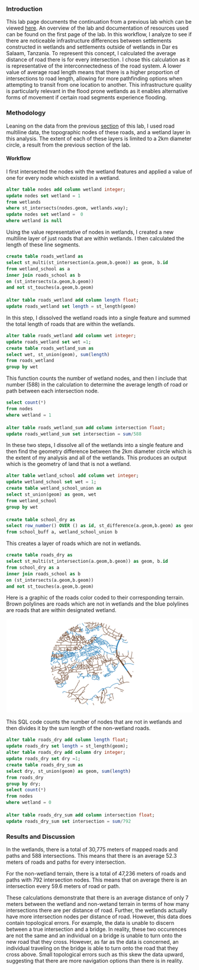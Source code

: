 ### Introduction

This lab page documents the continuation from a previous lab which can be viewed [here](../lab_final/lab.md). An overview of the lab and documentation of resources used can be found on the first page of the lab. In this workflow, I analyze to see if there are noticeable infrastructure differences between settlements constructed in wetlands and settlements outside of wetlands in Dar es Salaam, Tanzania. To represent this concept, I calculated the average distance of road there is for every intersection. I chose this calculation as it is representative of the interconnectedness of the road system. A lower value of average road length means that there is a higher proportion of intersections to road length, allowing for more pathfinding options when attempting to transit from one location to another. This infrastructure quality is particularly relevant in the flood prone wetlands as it enables alternative forms of movement if certain road segments experience flooding.

### Methodology

Leaning on the data from the previous [section](../lab_final/lab.md) of this lab, I used road multiline data, the topographic nodes of these roads, and a wetland layer in this analysis. The extent of each of these layers is limited to a 2km diameter circle, a result from the previous section of the lab.


#### Workflow

I first intersected the nodes with the wetland features and applied a value of one for every node which existed in a wetland.

```sql
alter table nodes add column wetland integer;
update nodes set wetland = 1
from wetlands
where st_intersects(nodes.geom, wetlands.way);
update nodes set wetland =  0
where wetland is null
```


Using the value representative of nodes in wetlands, I created a new multiline layer of just roads that are within wetlands. I then calculated the length of these line segments.
```sql
create table roads_wetland as
select st_multi(st_intersection(a.geom,b.geom)) as geom, b.id
from wetland_school as a
inner join roads_school as b
on (st_intersects(a.geom,b.geom))
and not st_touches(a.geom,b.geom)

alter table roads_wetland add column length float;
update roads_wetland set length = st_length(geom)
```

In this step, I dissolved the wetland roads into a single feature and summed the total length of roads that are within the wetlands.
```sql
alter table roads_wetland add column wet integer;
update roads_wetland set wet =1;
create table roads_wetland_sum as
select wet, st_union(geom), sum(length)
from roads_wetland
group by wet
```


This function counts the number of wetland nodes, and then I include that number (588) in the calculation to determine the average length of road or path between each intersection node.
```sql
select count(*)
from nodes
where wetland = 1

alter table roads_wetland_sum add column intersection float;
update roads_wetland_sum set intersection = sum/588
```



In these two steps, I dissolve all of the wetlands into a single feature and then find the geometry difference between the 2km diameter circle which is the extent of my analysis and all of the wetlands. This produces an output which is the geometry of land that is not a wetland.
```sql
alter table wetland_school add column wet integer;
update wetland_school set wet = 1;
create table wetland_school_union as
select st_union(geom) as geom, wet
from wetland_school
group by wet

create table school_dry as
select row_number() OVER () as id, st_difference(a.geom,b.geom) as geom
from school_buff a, wetland_school_union b
```


This creates a layer of roads which are not in wetlands.
```sql
create table roads_dry as
select st_multi(st_intersection(a.geom,b.geom)) as geom, b.id
from school_dry as a
inner join roads_school as b
on (st_intersects(a.geom,b.geom))
and not st_touches(a.geom,b.geom)

```

Here is a graphic of the roads color coded to their corresponding terrain. Brown polylines are roads which are not in wetlands and the blue polylines are roads that are within designated wetland.

![roads_dry_wet](../lab_final/brown_dry_blue_wet.png)



This SQL code counts the number of nodes that are not in wetlands and then divides it by the sum length of the non-wetland roads.
```sql
alter table roads_dry add column length float;
update roads_dry set length = st_length(geom);
alter table roads_dry add column dry integer;
update roads_dry set dry =1;
create table roads_dry_sum as
select dry, st_union(geom) as geom, sum(length)
from roads_dry
group by dry;
select count(*)
from nodes
where wetland = 0

alter table roads_dry_sum add column intersection float;
update roads_dry_sum set intersection = sum/792
```

### Results and Discussion

In the wetlands, there is a total of 30,775 meters of mapped roads and paths and 588 intersections. This means that there is an average 52.3 meters of roads and paths for every intersection.

For the non-wetland terrain, there is a total of 47,236 meters of roads and paths with 792 intersection nodes. This means that on average there is an intersection every 59.6 meters of road or path. 

These calculations demonstrate that there is an average distance of only 7 meters between the wetland and non-wetand terrain in terms of how many intersections there are per distance of road. Further, the wetlands actually have more intersection nodes per distance of road. However, this data does contain topological errors. For example, the data is unable to discern between a true intersection and a bridge. In reality, these two occurences are not the same and an individual on a bridge is unable to turn onto the new road that they cross. However, as far as the data is concerned, an individual traveling on the bridge is able to turn onto the road that they cross above. Small topological errors such as this skew the data upward, suggesting that there are more navigation options than there is in reality.
